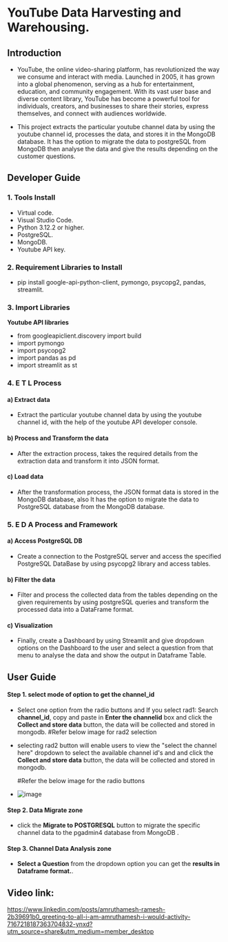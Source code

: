 # YouTube Data Harvesting and Warehousing.

## Introduction 

* YouTube, the online video-sharing platform, has revolutionized the way we consume and interact with media. Launched in 2005, it has grown into a global phenomenon, serving as a hub for entertainment, education, and community engagement. With its vast user base and diverse content library, YouTube has become a powerful tool for individuals, creators, and businesses to share their stories, express themselves, and connect with audiences worldwide.

* This project extracts the particular youtube channel data by using the youtube channel id, processes the data, and stores it in the MongoDB database. It has the option to migrate the data to postgreSQL from MongoDB then analyse the data and give the results depending on the customer questions.

## Developer Guide 

### 1. Tools Install

* Virtual code.
* Visual Studio Code.
* Python 3.12.2 or higher.
* PostgreSQL.
* MongoDB.
* Youtube API key.

### 2. Requirement Libraries to Install

* pip install google-api-python-client, pymongo, psycopg2, pandas, streamlit.
 
### 3. Import Libraries

**Youtube API libraries**

* from googleapiclient.discovery import build
* import pymongo
* import psycopg2
* import pandas as pd
* import streamlit as st

### 4. E T L Process

#### a) Extract data

* Extract the particular youtube channel data by using the youtube channel id, with the help of the youtube API developer console.

#### b) Process and Transform the data

* After the extraction process, takes the required details from the extraction data and transform it into JSON format.

#### c) Load  data 

* After the transformation process, the JSON format data is stored in the MongoDB database, also It has the option to migrate the data to PostgreSQL database from the MongoDB database.

### 5. E D A Process and Framework

#### a) Access PostgreSQL DB 

* Create a connection to the PostgreSQL server and access the specified PostgreSQL DataBase by using psycopg2 library and access tables.

#### b) Filter the data

* Filter and process the collected data from the tables depending on the given requirements by using postgreSQL queries and transform the processed data into a DataFrame format.

#### c) Visualization 

* Finally, create a Dashboard by using Streamlit and give dropdown options on the Dashboard to the user and select a question from that menu to analyse the data and show the output in Dataframe Table.


## User Guide

#### Step 1. select mode of option to get the channel_id

* Select one option from the radio buttons and If you select rad1: Search **channel_id**, copy and paste in **Enter the channelid** box and click the **Collect and store data** button, the data will be collected and stored in mongodb.
  #Refer below image for rad2 selection

* selecting rad2 button will enable users to view the "select the channel here" dropdown to select the available channel id's and and click the **Collect and store data** button, the data will be collected and stored in mongodb.
 
  #Refer the below image for the radio buttons
* ![image](https://github.com/Amruthamesh/Youtube_Data/assets/66355198/ff9228e2-0e70-4566-805e-e28398bc4847)



#### Step 2. Data Migrate zone

* click the **Migrate to POSTGRESQL** button to migrate the specific channel data to the pgadmin4 database from MongoDB .

#### Step 3. Channel Data Analysis zone

* **Select a Question** from the dropdown option you can get the **results in Dataframe format.**.


## Video link:
https://www.linkedin.com/posts/amruthamesh-ramesh-2b39691b0_greeting-to-all-i-am-amruthamesh-i-would-activity-7167218187363704832-ynxd?utm_source=share&utm_medium=member_desktop
